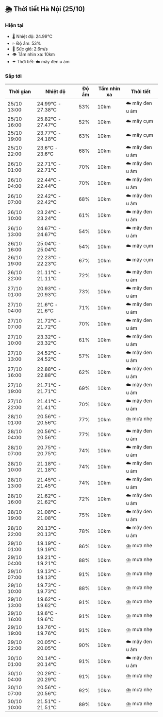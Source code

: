 ## 🌦️ Thời tiết Hà Nội (25/10)

### Hiện tại

- 🌡️ Nhiệt độ: 24.99℃
- 💦 Độ ẩm: 53%
- 💨 Sức gió: 2.6m/s
- 👁️ Tầm nhìn xa: 10km
- ☂️ Thời tiết: ☁️ mây đen u ám

### Sắp tới

| Thời gian | Nhiệt độ | Độ ẩm | Tầm nhìn xa | Thời tiết |
| --- | --- | --- | --- | --- |
| 25/10 13:00 | 24.99℃ - 27.38℃ | 53% | 10km | ☁️ mây đen u ám |
| 25/10 16:00 | 25.82℃ - 27.47℃ | 52% | 10km | ☁️ mây cụm |
| 25/10 19:00 | 23.77℃ - 24.18℃ | 63% | 10km | ☁️ mây cụm |
| 25/10 22:00 | 23.6℃ - 23.6℃ | 68% | 10km | ☁️ mây đen u ám |
| 26/10 01:00 | 22.71℃ - 22.71℃ | 70% | 10km | ☁️ mây đen u ám |
| 26/10 04:00 | 22.44℃ - 22.44℃ | 70% | 10km | ☁️ mây đen u ám |
| 26/10 07:00 | 22.42℃ - 22.42℃ | 68% | 10km | ☁️ mây đen u ám |
| 26/10 10:00 | 23.24℃ - 23.24℃ | 61% | 10km | ☁️ mây đen u ám |
| 26/10 13:00 | 24.67℃ - 24.67℃ | 54% | 10km | ☁️ mây đen u ám |
| 26/10 16:00 | 25.04℃ - 25.04℃ | 54% | 10km | ☁️ mây cụm |
| 26/10 19:00 | 22.23℃ - 22.23℃ | 67% | 10km | ☁️ mây cụm |
| 26/10 22:00 | 21.11℃ - 21.11℃ | 72% | 10km | ☁️ mây đen u ám |
| 27/10 01:00 | 20.93℃ - 20.93℃ | 73% | 10km | ☁️ mây đen u ám |
| 27/10 04:00 | 21.6℃ - 21.6℃ | 71% | 10km | ☁️ mây đen u ám |
| 27/10 07:00 | 21.72℃ - 21.72℃ | 70% | 10km | ☁️ mây đen u ám |
| 27/10 10:00 | 23.32℃ - 23.32℃ | 61% | 10km | ☁️ mây đen u ám |
| 27/10 13:00 | 24.52℃ - 24.52℃ | 57% | 10km | ☁️ mây đen u ám |
| 27/10 16:00 | 22.88℃ - 22.88℃ | 62% | 10km | ☁️ mây đen u ám |
| 27/10 19:00 | 21.71℃ - 21.71℃ | 69% | 10km | ☁️ mây đen u ám |
| 27/10 22:00 | 21.41℃ - 21.41℃ | 70% | 10km | ☁️ mây đen u ám |
| 28/10 01:00 | 20.56℃ - 20.56℃ | 77% | 10km | ⛈️ mưa nhẹ |
| 28/10 04:00 | 20.56℃ - 20.56℃ | 77% | 10km | ☁️ mây đen u ám |
| 28/10 07:00 | 20.75℃ - 20.75℃ | 74% | 10km | ☁️ mây đen u ám |
| 28/10 10:00 | 21.18℃ - 21.18℃ | 74% | 10km | ☁️ mây đen u ám |
| 28/10 13:00 | 21.45℃ - 21.45℃ | 74% | 10km | ☁️ mây đen u ám |
| 28/10 16:00 | 21.62℃ - 21.62℃ | 72% | 10km | ☁️ mây đen u ám |
| 28/10 19:00 | 21.08℃ - 21.08℃ | 75% | 10km | ☁️ mây đen u ám |
| 28/10 22:00 | 20.13℃ - 20.13℃ | 78% | 10km | ☁️ mây đen u ám |
| 29/10 01:00 | 19.19℃ - 19.19℃ | 86% | 10km | ⛈️ mưa nhẹ |
| 29/10 04:00 | 19.21℃ - 19.21℃ | 88% | 10km | ⛈️ mưa nhẹ |
| 29/10 07:00 | 19.13℃ - 19.13℃ | 91% | 10km | ⛈️ mưa nhẹ |
| 29/10 10:00 | 19.73℃ - 19.73℃ | 88% | 10km | ⛈️ mưa nhẹ |
| 29/10 13:00 | 19.62℃ - 19.62℃ | 91% | 10km | ⛈️ mưa nhẹ |
| 29/10 16:00 | 19.6℃ - 19.6℃ | 91% | 10km | ⛈️ mưa nhẹ |
| 29/10 19:00 | 19.76℃ - 19.76℃ | 91% | 10km | ⛈️ mưa nhẹ |
| 29/10 22:00 | 20.05℃ - 20.05℃ | 90% | 10km | ☁️ mây đen u ám |
| 30/10 01:00 | 20.14℃ - 20.14℃ | 91% | 10km | ☁️ mây đen u ám |
| 30/10 04:00 | 20.29℃ - 20.29℃ | 91% | 10km | ⛈️ mưa nhẹ |
| 30/10 07:00 | 20.56℃ - 20.56℃ | 92% | 10km | ⛈️ mưa nhẹ |
| 30/10 10:00 | 21.51℃ - 21.51℃ | 89% | 10km | ⛈️ mưa nhẹ |
